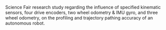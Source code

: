 Science Fair research study regarding the influence of specified kinematic sensors, four drive encoders, two wheel odometry & IMU gyro, and three wheel odometry, on the profiling and trajectory pathing accuracy of an autonomous robot.
